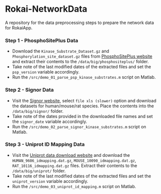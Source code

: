 # Rokai-NetworkData
A repository for the data preprocessing steps to prepare the network data for RokaiApp.

### Step 1 - PhosphoSitePlus Data
- Download the ``Kinase_Substrate_Dataset.gz`` and ``Phosphorylation_site_dataset.gz`` files from [PhosphoSitePlus website](https://www.phosphosite.org/staticDownloads) and extract their contents to the ``/data/big/phosphositeplus/`` folder. 
- Take note of the last modified dates of the extracted files and set the ``psp_version`` variable accordingly.
- Run the ``/src/demo_01_parse_psp_kinase_substrates.m`` script on Matlab. 

### Step 2 - Signor Data
- Visit the [Signor website](https://signor.uniroma2.it/downloads.php), select ``file xls (slower)`` option and download the datasets for human/mouse/rat species. Place the contents into the ``/data/big/signor/`` folder. 
- Take note of the dates provided in the downloaded file names and set the ``signor_date`` variable accordingly.
- Run the ``/src/demo_02_parse_signor_kinase_substrates.m`` script on Matlab. 

### Step 3 - Uniprot ID Mapping Data
- Visit the [Uniprot data download website](https://ftp.uniprot.org/pub/databases/uniprot/current_release/knowledgebase/idmapping/by_organism/) and download the ``HUMAN_9606_idmapping.dat.gz``, ``MOUSE_10090_idmapping.dat.gz``, ``RAT_10116_idmapping.dat.gz`` files. Extract their contents to the ``/data/big/uniprot/`` folder. 
- Take note of the last modified dates of the extracted files and set the ``uniprot_version`` variable accordingly.
- Run the ``/src/demo_03_uniprot_id_mapping.m`` script on Matlab. 


